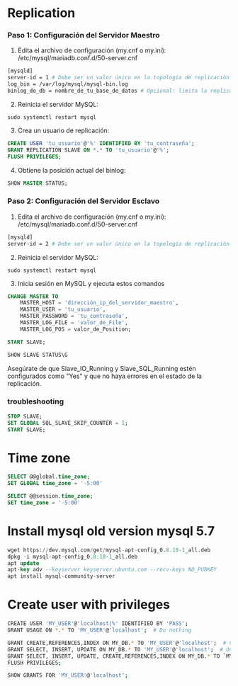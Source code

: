 # Replication
### Paso 1: Configuración del Servidor Maestro
1. Edita el archivo de configuración (my.cnf o my.ini):
/etc/mysql/mariadb.conf.d/50-server.cnf

```bash
[mysqld]
server-id = 1 # Debe ser un valor único en la topología de replicación (from 1 to 232 − 1)
log_bin = /var/log/mysql/mysql-bin.log
binlog_do_db = nombre_de_tu_base_de_datos # Opcional: limita la replicación a una base de datos específica
```

2. Reinicia el servidor MySQL:

`sudo systemctl restart mysql`

3. Crea un usuario de replicación:

```sql
CREATE USER 'tu_usuario'@'%' IDENTIFIED BY 'tu_contraseña';
GRANT REPLICATION SLAVE ON *.* TO 'tu_usuario'@'%';
FLUSH PRIVILEGES;
```

4. Obtiene la posición actual del binlog:
```sql
SHOW MASTER STATUS;
```

### Paso 2: Configuración del Servidor Esclavo
1. Edita el archivo de configuración (my.cnf o my.ini):
/etc/mysql/mariadb.conf.d/50-server.cnf

```bash
[mysqld]
server-id = 2 # Debe ser un valor único en la topología de replicación
```

2. Reinicia el servidor MySQL:

`sudo systemctl restart mysql`

3. Inicia sesión en MySQL y ejecuta estos comandos
```sql
CHANGE MASTER TO
    MASTER_HOST = 'dirección_ip_del_servidor_maestro',
    MASTER_USER = 'tu_usuario',
    MASTER_PASSWORD = 'tu_contraseña',
    MASTER_LOG_FILE = 'valor_de_File',
    MASTER_LOG_POS = valor_de_Position;

START SLAVE;

SHOW SLAVE STATUS\G
```
Asegúrate de que Slave_IO_Running y Slave_SQL_Running estén configurados como "Yes" y que no haya errores en el estado de la replicación.

### troubleshooting
```sql
STOP SLAVE;
SET GLOBAL SQL_SLAVE_SKIP_COUNTER = 1; 
START SLAVE;
```

# Time zone
```sql
SELECT @@global.time_zone;
SET GLOBAL time_zone = '-5:00'

SELECT @@session.time_zone;
SET time_zone = '-5:00'
 ```


# Install mysql old version mysql 5.7
```sql
wget https://dev.mysql.com/get/mysql-apt-config_0.8.18-1_all.deb
dpkg -i mysql-apt-config_0.8.18-1_all.deb
apt update
apt-key adv --keyserver keyserver.ubuntu.com --recv-keys NO_PUBKEY
apt install mysql-community-server
 ```


# Create user with privileges
```bash
CREATE USER 'MY_USER'@'localhost|%' IDENTIFIED BY 'PASS';
GRANT USAGE ON *.* TO 'MY_USER'@'localhost';  # Do nothing

GRANT CREATE,REFERENCES,INDEX ON MY_DB.* TO 'MY_USER'@'localhost';  # Create tables
GRANT SELECT, INSERT, UPDATE ON MY_DB.* TO 'MY_USER'@'localhost';  # On All My_DB.tables
GRANT SELECT, INSERT, UPDATE, CREATE,REFERENCES,INDEX ON MY_DB.* TO `MY_USER`@`localhost`  # One line
FLUSH PRIVILEGES;

SHOW GRANTS FOR 'MY_USER'@'localhost';
 ```